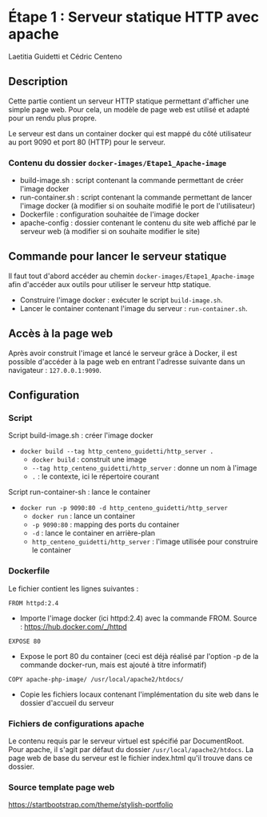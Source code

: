 # Étape 1 : Serveur statique HTTP avec apache
Laetitia Guidetti et Cédric Centeno

## Description

Cette partie contient un serveur HTTP statique permettant d'afficher une simple page web.
Pour cela, un modèle de page web est
utilisé et adapté pour un rendu plus propre.

Le serveur est dans un container docker qui est mappé du côté utilisateur au port 9090 et port 80 (HTTP)
pour le serveur.

### Contenu du dossier ```docker-images/Etape1_Apache-image ```
- build-image.sh : script contenant la commande permettant de créer l'image docker
- run-container.sh : script contenant la commande permettant de lancer l'image docker (à modifier si on souhaite modifié le port de l'utilisateur)
- Dockerfile : configuration souhaitée de l'image docker
- apache-config : dossier contenant le contenu du site web affiché par le 
  serveur web (à modifier si on souhaite modifier le site)

## Commande pour lancer le serveur statique

Il faut tout d'abord accéder au chemin ```docker-images/Etape1_Apache-image``` afin 
d'accéder 
aux outils pour utiliser 
le serveur http statique.

- Construire l'image docker : exécuter le script ```build-image.sh```.
- Lancer le container contenant l'image du serveur : ```run-container.sh```.

## Accès à la page web

Après avoir construit l'image et lancé le serveur grâce à Docker, il est possible
d'accéder à la page web en entrant l'adresse suivante dans un navigateur :
```127.0.0.1:9090```.

## Configuration

### Script

Script build-image.sh : créer l'image docker
- ```docker build --tag http_centeno_guidetti/http_server .```
  - ```docker build``` : construit une image
  - ```--tag http_centeno_guidetti/http_server``` : donne un nom à l'image
  - ```.``` : le contexte, ici le répertoire courant

Script run-container-sh : lance le container
- ```docker run -p 9090:80 -d http_centeno_guidetti/http_server```
  - ```docker run``` : lance un container
  - ```-p 9090:80``` : mapping des ports du container
  - ```-d``` : lance le container en arrière-plan
  - ```http_centeno_guidetti/http_server``` : l'image utilisée pour construire le container

### Dockerfile
Le fichier contient les lignes suivantes :

```FROM httpd:2.4```
- Importe l'image docker (ici httpd:2.4) avec la commande FROM.
  Source : https://hub.docker.com/_/httpd

`EXPOSE 80`
- Expose le port 80 du container (ceci est déjà réalisé par l'option -p 
de la commande docker-run, mais est ajouté à titre informatif)


```COPY apache-php-image/ /usr/local/apache2/htdocs/```
- Copie les fichiers locaux contenant l'implémentation du site web dans le dossier d'accueil du serveur

### Fichiers de configurations apache

Le contenu requis par le serveur virtuel est spécifié par DocumentRoot. Pour apache, il s'agit par défaut du dossier
```/usr/local/apache2/htdocs```. La page web de base du serveur est le fichier index.html qu'il trouve dans ce dossier.


### Source template page web
https://startbootstrap.com/theme/stylish-portfolio